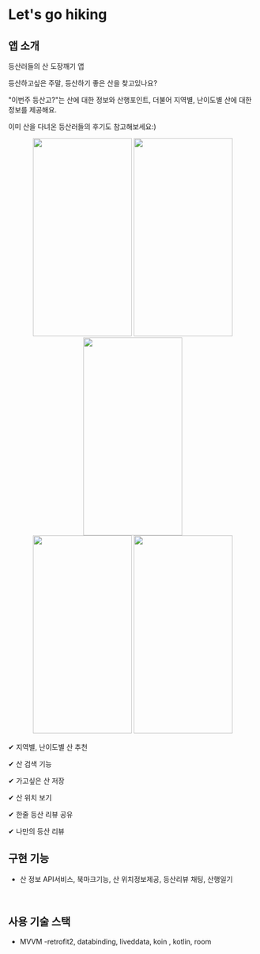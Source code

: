 
# Let's go hiking


## 앱 소개

등산러들의 산 도장깨기 앱 

 등산하고싶은 주말, 등산하기 좋은 산을 찾고있나요? 

"이번주 등산고?"는 산에 대한 정보와 산행포인트,  더불어 지역별, 난이도별 산에 대한 정보를 제공해요.

이미 산을 다녀온 등산러들의 후기도 참고해보세요:)

<p align="center">
<img src="https://user-images.githubusercontent.com/63052973/132311320-b2b49006-4f46-4565-9b06-d58b06c92e0a.png" width="200" height="400">
<img src="https://user-images.githubusercontent.com/63052973/132311323-c3c50ff6-f731-4c55-91e6-f2db12129936.png" width="200" height="400">
<img src="https://user-images.githubusercontent.com/63052973/132311325-c7b6cf20-603d-49e8-987d-9f4d0a23d5d6.png" width="200" height="400">
 <br />
<img src="https://user-images.githubusercontent.com/63052973/132311920-42fdf7d3-8fe8-4dd9-bc21-9694e8130515.png" width="200" height="400">
<img src="https://user-images.githubusercontent.com/63052973/132311806-06748b07-2acb-4680-a84a-bc5506a19b84.png" width="200" height="400">
</p>

✔ 지역별, 난이도별 산 추천

✔ 산 검색 기능

✔ 가고싶은 산 저장

✔ 산 위치 보기

✔ 한줄 등산 리뷰 공유

✔ 나만의 등산 리뷰

## 구현 기능
- 산 정보 API서비스, 북마크기능, 산 위치정보제공, 등산리뷰 채팅, 산행일기
<br />

## 사용 기술 스택
- MVVM -retrofit2, databinding, liveddata, koin , kotlin, room

